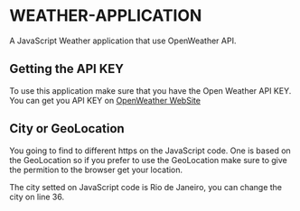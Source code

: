 # WEATHER-APPLICATION
A JavaScript Weather application that use OpenWeather API.


## Getting the API KEY

To use this application make sure that you have the Open Weather API KEY.
You can get you API KEY on [OpenWeather WebSite](https://openweathermap.org/)

## City or GeoLocation

You going to find to different https on the JavaScript code. One is based on the GeoLocation so if you prefer to use the GeoLocation make sure to give the permition to the browser get your location. 

The city setted on JavaScript code is Rio de Janeiro, you can change the city on line 36.
